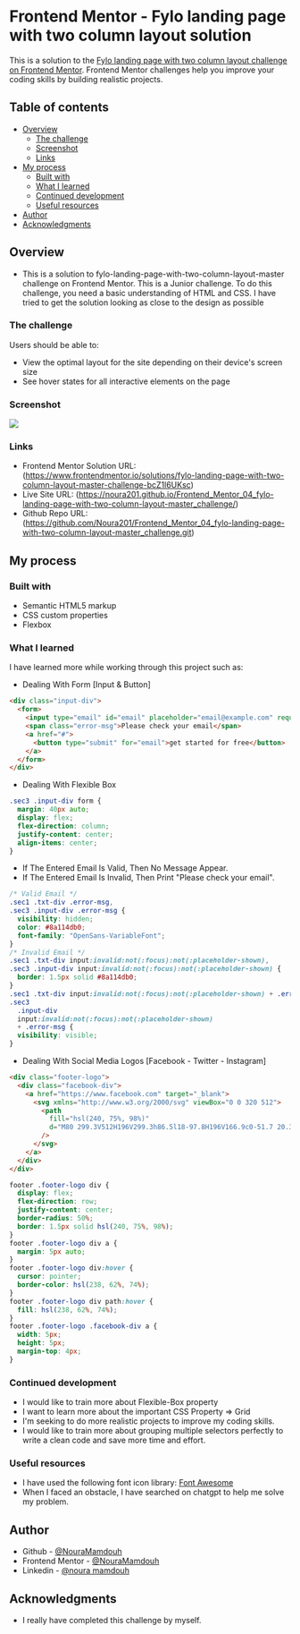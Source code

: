 # Frontend Mentor - Fylo landing page with two column layout solution

This is a solution to the [Fylo landing page with two column layout challenge on Frontend Mentor](https://www.frontendmentor.io/challenges/fylo-landing-page-with-two-column-layout-5ca5ef041e82137ec91a50f5). Frontend Mentor challenges help you improve your coding skills by building realistic projects.

## Table of contents

- [Overview](#overview)
  - [The challenge](#the-challenge)
  - [Screenshot](#screenshot)
  - [Links](#links)
- [My process](#my-process)
  - [Built with](#built-with)
  - [What I learned](#what-i-learned)
  - [Continued development](#continued-development)
  - [Useful resources](#useful-resources)
- [Author](#author)
- [Acknowledgments](#acknowledgments)

## Overview

- This is a solution to fylo-landing-page-with-two-column-layout-master challenge on Frontend Mentor. This is a Junior challenge. To do this challenge, you need a basic understanding of HTML and CSS. I have tried to get the solution looking as close to the design as possible

### The challenge

Users should be able to:

- View the optimal layout for the site depending on their device's screen size
- See hover states for all interactive elements on the page

### Screenshot

![](./screenshot.png)

### Links

- Frontend Mentor Solution URL: (https://www.frontendmentor.io/solutions/fylo-landing-page-with-two-column-layout-master-challenge-bcZ1l6UKsc)
- Live Site URL: (https://noura201.github.io/Frontend_Mentor_04_fylo-landing-page-with-two-column-layout-master_challenge/)
- Github Repo URL: (https://github.com/Noura201/Frontend_Mentor_04_fylo-landing-page-with-two-column-layout-master_challenge.git)

## My process

### Built with

- Semantic HTML5 markup
- CSS custom properties
- Flexbox

### What I learned

I have learned more while working through this project such as:

- Dealing With Form [Input & Button]

```html
<div class="input-div">
  <form>
    <input type="email" id="email" placeholder="email@example.com" required />
    <span class="error-msg">Please check your email</span>
    <a href="#">
      <button type="submit" for="email">get started for free</button>
    </a>
  </form>
</div>
```

- Dealing With Flexible Box

```css
.sec3 .input-div form {
  margin: 40px auto;
  display: flex;
  flex-direction: column;
  justify-content: center;
  align-items: center;
}
```

- If The Entered Email Is Valid, Then No Message Appear.
- If The Entered Email Is Invalid, Then Print "Please check your email".

```css
/* Valid Email */
.sec1 .txt-div .error-msg,
.sec3 .input-div .error-msg {
  visibility: hidden;
  color: #8a114db0;
  font-family: "OpenSans-VariableFont";
}
/* Invalid Email */
.sec1 .txt-div input:invalid:not(:focus):not(:placeholder-shown),
.sec3 .input-div input:invalid:not(:focus):not(:placeholder-shown) {
  border: 1.5px solid #8a114db0;
}
.sec1 .txt-div input:invalid:not(:focus):not(:placeholder-shown) + .error-msg,
.sec3
  .input-div
  input:invalid:not(:focus):not(:placeholder-shown)
  + .error-msg {
  visibility: visible;
}
```

- Dealing With Social Media Logos [Facebook - Twitter - Instagram]

```html
<div class="footer-logo">
  <div class="facebook-div">
    <a href="https://www.facebook.com" target="_blank">
      <svg xmlns="http://www.w3.org/2000/svg" viewBox="0 0 320 512">
        <path
          fill="hsl(240, 75%, 98%)"
          d="M80 299.3V512H196V299.3h86.5l18-97.8H196V166.9c0-51.7 20.3-71.5 72.7-71.5c16.3 0 29.4 .4 37 1.2V7.9C291.4 4 256.4 0 236.2 0C129.3 0 80 50.5 80 159.4v42.1H14v97.8H80z"
        />
      </svg>
    </a>
  </div>
</div>
```

```css
footer .footer-logo div {
  display: flex;
  flex-direction: row;
  justify-content: center;
  border-radius: 50%;
  border: 1.5px solid hsl(240, 75%, 98%);
}
footer .footer-logo div a {
  margin: 5px auto;
}
footer .footer-logo div:hover {
  cursor: pointer;
  border-color: hsl(238, 62%, 74%);
}
footer .footer-logo div path:hover {
  fill: hsl(238, 62%, 74%);
}
footer .footer-logo .facebook-div a {
  width: 5px;
  height: 5px;
  margin-top: 4px;
}
```

### Continued development

- I would like to train more about Flexible-Box property
- I want to learn more about the important CSS Property => Grid
- I'm seeking to do more realistic projects to improve my coding skills.
- I would like to train more about grouping multiple selectors perfectly to write a clean code and save more time and effort.

### Useful resources

- I have used the following font icon library: [Font Awesome](https://fontawesome.com/)
- When I faced an obstacle, I have searched on chatgpt to help me solve my problem.

## Author

- Github - [@NouraMamdouh](https://github.com/Noura201)
- Frontend Mentor - [@NouraMamdouh](https://www.frontendmentor.io/profile/Noura201)
- Linkedin - [@noura mamdouh](https://www.linkedin.com/in/noura-mamdouh-8a81982a4/)

## Acknowledgments

- I really have completed this challenge by myself.
